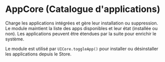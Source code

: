 # AppCore (Catalogue d'applications)

Charge les applications intégrées et gère leur installation ou suppression. Le
module maintient la liste des apps disponibles et leur état (installée ou non).
Les applications peuvent être étendues par la suite pour enrichir le système.

Le module est utilisé par `UICore.toggleApp()` pour installer ou désinstaller
les applications depuis le Store.
